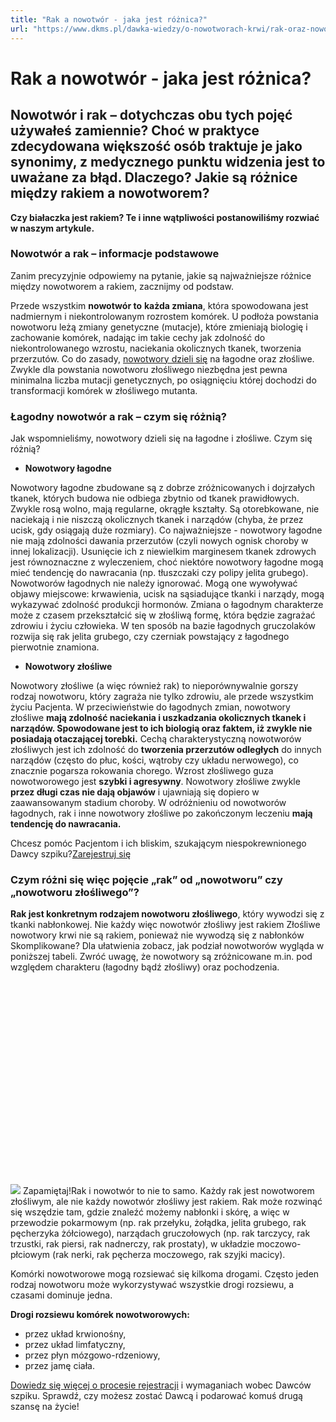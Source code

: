 ```yaml
---
title: "Rak a nowotwór - jaka jest różnica?"
url: "https://www.dkms.pl/dawka-wiedzy/o-nowotworach-krwi/rak-oraz-nowotwor-jaka-jest-roznica"
---
```


# Rak a nowotwór - jaka jest różnica?

## Nowotwór i rak – dotychczas obu tych pojęć używałeś zamiennie? Choć w praktyce zdecydowana większość osób traktuje je jako synonimy, z medycznego punktu widzenia jest to uważane za błąd. Dlaczego? Jakie są różnice między rakiem a nowotworem?

**Czy białaczka jest rakiem? Te i inne wątpliwości postanowiliśmy rozwiać w naszym artykule.**


### Nowotwór a rak – informacje podstawowe


Zanim precyzyjnie odpowiemy na pytanie, jakie są najważniejsze różnice między nowotworem a rakiem, zacznijmy od podstaw.


Przede wszystkim **nowotwór to** **każda zmiana**, która spowodowana jest nadmiernym i niekontrolowanym rozrostem komórek. U podłoża powstania nowotworu leżą zmiany genetyczne (mutacje), które zmieniają biologię i zachowanie komórek, nadając im takie cechy jak zdolność do niekontrolowanego wzrostu, naciekania okolicznych tkanek, tworzenia przerzutów. Co do zasady, [nowotwory dzieli się](/dawka-wiedzy/o-nowotworach-krwi/nowotwory-krwi-rodzaje "Nowotwory krwi: rodzaje i objawy") na łagodne oraz złośliwe. Zwykle dla powstania nowotworu złośliwego niezbędna jest pewna minimalna liczba mutacji genetycznych, po osiągnięciu której dochodzi do transformacji komórek w złośliwego mutanta.


### Łagodny nowotwór a rak – czym się różnią?


Jak wspomnieliśmy, nowotwory dzieli się na łagodne i złośliwe. Czym się różnią?


* **Nowotwory łagodne**


Nowotwory łagodne zbudowane są z dobrze zróżnicowanych i dojrzałych tkanek, których budowa nie odbiega zbytnio od tkanek prawidłowych. Zwykle rosą wolno, mają regularne, okrągłe kształty. Są otorebkowane, nie naciekają i nie niszczą okolicznych tkanek i narządów (chyba, że przez ucisk, gdy osiągają duże rozmiary). Co najważniejsze \- nowotwory łagodne nie mają zdolności dawania przerzutów (czyli nowych ognisk choroby w innej lokalizacji). Usunięcie ich z niewielkim marginesem tkanek zdrowych jest równoznaczne z wyleczeniem, choć niektóre nowotwory łagodne mogą mieć tendencję do nawracania (np. tłuszczaki czy polipy jelita grubego). Nowotworów łagodnych nie należy ignorować. Mogą one wywoływać objawy miejscowe: krwawienia, ucisk na sąsiadujące tkanki i narządy, mogą wykazywać zdolność produkcji hormonów. Zmiana o łagodnym charakterze może z czasem przekształcić się w złośliwą formę, która będzie zagrażać zdrowiu i życiu człowieka. W ten sposób na bazie łagodnych gruczolaków rozwija się rak jelita grubego, czy czerniak powstający z łagodnego pierwotnie znamiona.


* **Nowotwory złośliwe**


Nowotwory złośliwe (a więc również rak) to nieporównywalnie gorszy rodzaj nowotworu, który zagraża nie tylko zdrowiu, ale przede wszystkim życiu Pacjenta. W przeciwieństwie do łagodnych zmian, nowotwory złośliwe **mają zdolność naciekania i uszkadzania okolicznych tkanek i narządów. Spowodowane jest to ich biologią oraz faktem, iż zwykle nie posiadają otaczającej torebki.** Cechą charakterystyczną nowotworów złośliwych jest ich zdolność do **tworzenia przerzutów odległych** do innych narządów (często do płuc, kości, wątroby czy układu nerwowego), co znacznie pogarsza rokowania chorego. Wzrost złośliwego guza nowotworowego jest **szybki i agresywny**. Nowotwory złośliwe zwykle **przez długi czas nie dają objawów** i ujawniają się dopiero w zaawansowanym stadium choroby. W odróżnieniu od nowotworów łagodnych, rak i inne nowotwory złośliwe po zakończonym leczeniu **mają tendencję do nawracania.**


Chcesz pomóc Pacjentom i ich bliskim, szukającym niespokrewnionego Dawcy szpiku?[Zarejestruj się](/zarejestruj-sie-teraz "Zarejestruj sie teraz")
### Czym różni się więc pojęcie „rak” od „nowotworu” czy „nowotworu złośliwego”?


**Rak jest konkretnym rodzajem nowotworu złośliwego**, który wywodzi się z tkanki nabłonkowej. Nie każdy więc nowotwór złośliwy jest rakiem Złośliwe nowotwory krwi nie są rakiem, ponieważ nie wywodzą się z nabłonków Skomplikowane? Dla ułatwienia zobacz, jak podział nowotworów wygląda w poniższej tabeli. Zwróć uwagę, że nowotwory są zróżnicowane m.in. pod względem charakteru (łagodny bądź złośliwy) oraz pochodzenia.


![](data:image/svg+xml;charset=utf-8,%3Csvg%20height='645'%20width='1000'%20xmlns='http://www.w3.org/2000/svg'%20version='1.1'%3E%3C/svg%3E)![]()![](https://assets-eu-01.kc-usercontent.com:443/bed48093-082e-0109-4b5f-7bdadab5eedd/4cb9ec8f-a8cb-4769-a100-8ea06adb0500/1nowotwory.jpg?w=934&h=602&auto=format&lossless=true&fit=cover)
Zapamiętaj!Rak i nowotwór to nie to samo. Każdy rak jest nowotworem złośliwym, ale nie każdy nowotwór złośliwy jest rakiem. 
Rak może rozwinąć się wszędzie tam, gdzie znaleźć możemy nabłonki i skórę, a więc w przewodzie pokarmowym (np. rak przełyku, żołądka, jelita grubego, rak pęcherzyka żółciowego), narządach gruczołowych (np. rak tarczycy, rak trzustki, rak piersi, rak nadnerczy, rak prostaty), w układzie moczowo\-płciowym (rak nerki, rak pęcherza moczowego, rak szyjki macicy).


Komórki nowotworowe mogą rozsiewać się kilkoma drogami. Często jeden rodzaj nowotworu może wykorzystywać wszystkie drogi rozsiewu, a czasami dominuje jedna.


**Drogi rozsiewu komórek nowotworowych:**


* przez układ krwionośny,
* przez układ limfatyczny,
* przez płyn mózgowo\-rdzeniowy,
* przez jamę ciała.


[Dowiedz się więcej o procesie rejestracji](https://www.dkms.pl/dawka-wiedzy/o-rejestracji) i wymaganiach wobec Dawców szpiku. Sprawdź, czy możesz zostać Dawcą i podarować komuś drugą szansę na życie!


